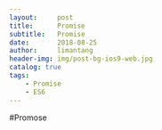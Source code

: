 ```yaml
---
layout:     post
title:      Promise
subtitle:   Promise
date:       2018-08-25
author:     limantang
header-img: img/post-bg-ios9-web.jpg
catalog: true
tags:
    - Promise
    - ES6
---
```

#Promose

``
``